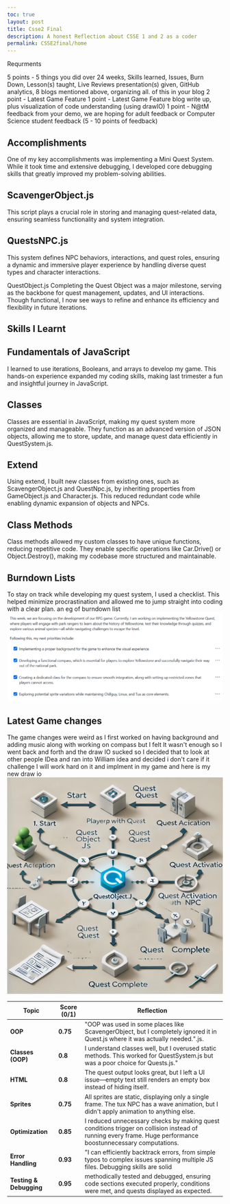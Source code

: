```yaml
---
toc: true
layout: post
title: Csse2 Final
description: A honest Reflection about CSSE 1 and 2 as a coder
permalink: CSSE2final/home
---
```


Requrments

5 points - 5 things you did over 24 weeks, Skills learned, Issues, Burn Down, Lesson(s) taught, Live Reviews presentation(s) given, GitHub analytics, 8 blogs mentioned above, organizing all. of this in your blog
2 point - Latest Game Feature
1 point - Latest Game Feature blog write up, plus visualization of code understanding (using drawIO)
1 point -  N@tM feedback from your demo, we are hoping for adult feedback or Computer Science student feedback (5 - 10 points of feedback)


## Accomplishments
One of my key accomplishments was implementing a Mini Quest System. While it took time and extensive debugging, I developed core debugging skills that greatly improved my problem-solving abilities. 

## ScavengerObject.js
This script plays a crucial role in storing and managing quest-related data, ensuring seamless functionality and system integration.

## QuestsNPC.js
This system defines NPC behaviors, interactions, and quest roles, ensuring a dynamic and immersive player experience by handling diverse quest types and character interactions.

QuestObject.js
Completing the Quest Object was a major milestone, serving as the backbone for quest management, updates, and UI interactions. Though functional, I now see ways to refine and enhance its efficiency and flexibility in future iterations.


## Skills I Learnt

## Fundamentals of JavaScript
I learned to use iterations, Booleans, and arrays to develop my game. This hands-on experience expanded my coding skills, making last trimester a fun and insightful journey in JavaScript.


## Classes
Classes are essential in JavaScript, making my quest system more organized and manageable. They function as an advanced version of JSON objects, allowing me to store, update, and manage quest data efficiently in QuestSystem.js.

## Extend
Using extend, I built new classes from existing ones, such as ScavengerObject.js and QuestNpc.js, by inheriting properties from GameObject.js and Character.js. This reduced redundant code while enabling dynamic expansion of objects and NPCs.

## Class Methods
Class methods allowed my custom classes to have unique functions, reducing repetitive code. They enable specific operations like Car.Drive() or Object.Destroy(), making my codebase more structured and maintainable.

## Burndown Lists
To stay on track while developing my quest system, I used a checklist. This helped minimize procrastination and allowed me to jump straight into coding with a clear plan.
an eg of burndown list ![burndowneg.png](image-9.png)

## Latest Game changes

The game changes were weird as I first worked on having background and adding music along with working on compass but I felt It wasn't enough so I went back and forth and the draw IO sucked so I decided that to look at other people IDea and ran into William idea and decided i don't care if it challenge I will work hard on it and implment in my game and here is my new draw io ![drawio](image-10.png)


| Topic                   | Score (0/1) | Reflection  |
|-------------------------|------------|-------------|
| **OOP**                | **0.75**    | "OOP was used in some places like ScavengerObject, but I completely ignored it in Quest.js where it was actually needed.".js. |
| **Classes (OOP)**       | **0.8**     | I understand classes well, but I overused static methods. This worked for QuestSystem.js but was a poor choice for Quests.js." |
| **HTML**               | **0.8**    | The quest output looks great, but I left a UI issue—empty text still renders an empty box instead of hiding itself. |
| **Sprites**            | **0.75**     | All sprites are static, displaying only a single frame. The tux NPC has a wave animation, but I didn't apply animation to anything else. |
| **Optimization**       | **0.85**     | I reduced unnecessary checks by making quest conditions trigger on collision instead of running every frame. Huge performance boostunnecessary computations. |
| **Error Handling**     | **0.93**     | "I can efficiently backtrack errors, from simple typos to complex issues spanning multiple JS files. Debugging skills are solid |
| **Testing & Debugging** | **0.95**     |  methodically tested and debugged, ensuring code sections executed properly, conditions were met, and quests displayed as expected. |
